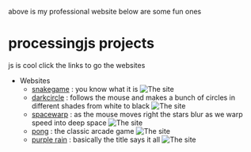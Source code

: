 above is my professional website below are some fun ones
# processingjs projects
js is cool
click the links to go the websites
* Websites
  *  [snakegame](https://docfate111.github.io/p5js/snakegame/index.html) : you know what it is
  ![The site](https://docfate111.github.io/images/snake.png)
  * [darkcircle](https://docfate111.github.io/p5js/circles/index.html) : follows the mouse and makes a bunch of circles in different shades from white to black
  ![The site](https://docfate111.github.io/images/darkcircle.png)
  * [spacewarp](https://docfate111.github.io/p5js/spacewarp/site.html) : as the mouse moves right the stars blur as we warp speed into deep space
  ![The site](https://docfate111.github.io/images/spacewarp.png)
  * [pong](https://docfate111.github.io/p5js/pong/index.html) : the classic arcade game
  ![The site](https://docfate111.github.io/images/pong.png)
  * [purple rain](https://docfate111.github.io/p5js/purplerain/index.html) : basically the title says it all
  ![The site](https://docfate111.github.io/images/purple.png)
